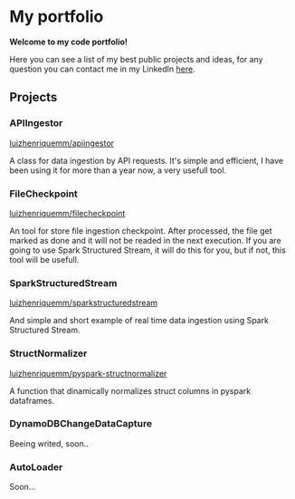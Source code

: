 # My portfolio

**Welcome to my code portfolio!**

Here you can see a list of my best public projects and ideas, for any question you can contact me in my LinkedIn [here](https://www.linkedin.com/in/luiz-henrique-mm/).

## Projects

### APIIngestor

[luizhenriquemm/apiingestor](https://github.com/luizhenriquemm/apiingestor)

A class for data ingestion by API requests. It's simple and efficient, I have been using it for more than a year now, a very usefull tool.

### FileCheckpoint

[luizhenriquemm/filecheckpoint](https://github.com/luizhenriquemm/filecheckpoint)

An tool for store file ingestion checkpoint. After processed, the file get marked as done and it will not be readed in the next execution. If you are going to use Spark Structured Stream, it will do this for you, but if not, this tool will be usefull.

### SparkStructuredStream

[luizhenriquemm/sparkstructuredstream](https://github.com/luizhenriquemm/sparkstructuredstream)

And simple and short example of real time data ingestion using Spark Structured Stream.

### StructNormalizer

[luizhenriquemm/pyspark-structnormalizer](https://github.com/luizhenriquemm/pyspark-structnormalizer)

A function that dinamically normalizes struct columns in pyspark dataframes.

### DynamoDBChangeDataCapture

Beeing writed, soon..

### AutoLoader

Soon...

